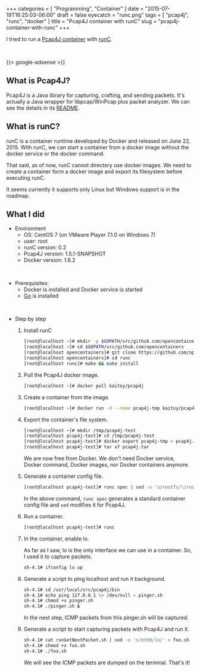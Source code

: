 +++
categories = [ "Programming", "Container" ]
date = "2015-07-19T16:25:03-06:00"
draft = false
eyecatch = "runc.png"
tags = [ "pcap4j", "runc", "docker" ]
title = "Pcap4J container with runC"
slug = "pcap4j-container-with-runc"
+++

I tried to run a [Pcap4J container](https://registry.hub.docker.com/u/kaitoy/pcap4j/) with [runC](https://runc.io/).

<br>

{{< google-adsense >}}

## What is Pcap4J?
Pcap4J is a Java library for capturing, crafting, and sending packets.
It's actually a Java wrapper for libpcap/WinPcap plus packet analyzer.
We can see the details in its [README](https://github.com/kaitoy/pcap4j).

## What is runC?
runC is a container runtime developed by Docker and released on June 22, 2015.
With runC, we can start a container from a docker image without the docker service or the docker command.

That said, as of now, runC cannot directory use docker images.
We need to create a container form a docker image and export its filesystem before executing runC.

It seems currently it supports only Linux but Windows support is in the roadmap.

## What I did
* Environment
    * OS: CentOS 7 (on VMware Player 7.1.0 on Windows 7)
    * user: root
    * runC version: 0.2
    * Pcap4J version: 1.5.1-SNAPSHOT
    * Docker version: 1.6.2

<br>

* Prerequisites:
    * Docker is installed and Docker service is started
    * [Go](https://golang.org/) is installed

<br>

* Step by step
    1. Install runC

        ```sh
        [root@localhost ~]# mkdir -p $GOPATH/src/github.com/opencontainers
        [root@localhost ~]# cd $GOPATH/src/github.com/opencontainers
        [root@localhost opencontainers]# git clone https://github.com/opencontainers/runc
        [root@localhost opencontainers]# cd runc
        [root@localhost runc]# make && make install
        ```

    2. Pull the Pcap4J docker image.

        ```sh
        [root@localhost ~]# docker pull kaitoy/pcap4j
        ```

    3. Create a container from the image.

        ```sh
        [root@localhost ~]# docker run -d --name pcap4j-tmp kaitoy/pcap4j:latest /bin/bash
        ```

    4. Export the container's file system.

        ```sh
        [root@localhost ~]# mkdir /tmp/pcap4j-test
        [root@localhost pcap4j-test]# cd /tmp/pcap4j-test
        [root@localhost pcap4j-test]# docker export pcap4j-tmp > pcap4j.tar
        [root@localhost pcap4j-test]# tar xf pcap4j.tar
        ```

        We are now free from Docker. We don't need Docker service, Docker command, Docker images, nor Docker containers anymore.

    5. Generate a container config file.

        ```sh
        [root@localhost pcap4j-test]# runc spec | sed -e 's/rootfs/\/root\/Desktop\/pcap4j-container/' -e 's/"readonly": true/"readonly": false/' -e 's/"NET_BIND_SERVICE"/"NET_BIND_SERVICE","NET_ADMIN","NET_RAW"/' > config.json
        ```

        In the above command, `runc spec` generates a standard container config file and `sed` modifies it for Pcap4J.

    6. Run a container.

        ```sh
        [root@localhost pcap4j-test]# runc
        ```

    7. In the container, enable lo.

        As far as I saw, lo is the only interface we can use in a container.
        So, I used it to capture packets.

        ```sh
        sh-4.1# ifconfig lo up
        ```

    8. Generate a script to ping localhost and run it background.

        ```sh
        sh-4.1# cd /usr/local/src/pcap4j/bin
        sh-4.1# echo ping 127.0.0.1 \> /dev/null > pinger.sh
        sh-4.1# chmod +x pinger.sh
        sh-4.1# ./pinger.sh &
        ```

        In the next step, ICMP packets from this pinger.sh will be captured.

    9. Generate a script to start capturing packets with Pcap4J and run it.

        ```sh
        sh-4.1# cat runGetNextPacket.sh | sed -e 's/eth0/lo/' > foo.sh
        sh-4.1# chmod +x foo.sh
        sh-4.1# ./foo.sh
        ```

        We will see the ICMP packets are dumped on the terminal. That's it!
